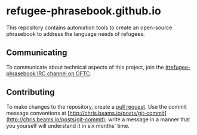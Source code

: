 # refugee-phrasebook.github.io
This repository contains automation tools to create an open-source phrasebook to address the language needs of refugees.

## Communicating
To communicate about technical aspects of this project, join the [#refugee-phrasebook IRC channel on OFTC](http://webchat.oftc.net/?channels=refugee-phrasebook).

## Contributing
To make changes to the repository, create a [pull request](https://help.github.com/articles/using-pull-requests). Use the commit message conventions at [http://chris.beams.io/posts/git-commit](http://chris.beams.io/posts/git-commit); write a message in a manner that you yourself will understand it in six months' time.
